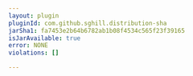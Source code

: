 ```yaml
---
layout: plugin
pluginId: com.github.sghill.distribution-sha
jarSha1: fa7453e2b64b6782ab1b08f4534c565f23f39165
isJarAvailable: true
error: NONE
violations: []

---
```

